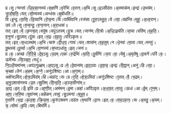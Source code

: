 

  
प्र।सु।ग्मन्ता॑।धि॒य॒सा॒नस्य॑।स॒क्षणि॑।व॒रेभिः॑।व॒रान्।अ॒भि।सु।प्र॒ऽसीद॑तः।अ॒स्माक॑म्।इन्द्रः॑।उ॒भय॑म्।जु॒जो॒ष॒ति॒।यत्।सो॒म्यस्य॑।अन्ध॑सः।बुबो॑धति॥  
वि।इ॒न्द्र॒।या॒सि॒।दि॒व्यानि॑।रो॒च॒ना।वि।पार्थि॑वानि।रज॑सा।पु॒रु॒ऽस्तु॒त॒।ये।त्वा॒।वह॑न्ति।मुहुः॑।अ॒ध्व॒रान्।उप॑।ते।सु।व॒न्व॒न्तु॒।व॒ग्व॒नान्।अ॒रा॒धसः॑॥  
तत्।इत्।मे॒।छ॒न्त्स॒त्।वपु॑षः।वपुः॑ऽतरम्।पु॒त्रः।यत्।जान॑म्।पि॒त्रोः।अ॒धि॒ऽइय॑ति।जा॒या।पति॑म्।व॒ह॒ति॒।व॒नुना॑।सु॒ऽमत्।पुं॒सः।इत्।भ॒द्रः।व॒ह॒तुः।परि॑ऽकृतः॥  
तत्।इत्।स॒धऽस्थ॑म्।अ॒भि।चारु॑।दी॒ध॒य॒।गावः॑।यत्।शास॑न्।व॒ह॒तुम्।न।धे॒नवः॑।मा॒ता।यत्।मन्तुः॑।यू॒थस्य॑।पू॒र्व्या।अ॒भि।वा॒णस्य॑।स॒प्तऽधा॑तुः।इत्।जनः॑॥  
प्र।वः॒।अच्छ॑।रि॒रि॒चे॒।दे॒व॒ऽयुः।प॒दम्।एकः॑।रु॒द्रेभिः॑।या॒ति॒।तु॒र्वणिः॑।ज॒रा।वा॒।येषु॑।अ॒मृते॑षु।दा॒वने॑।परि॑।वः॒।ऊमे॑भ्यः।सि॒ञ्च॒त॒।मधु॑॥  
नि॒ऽधी॒यमा॑नम्।अप॑ऽगूळ्हम्।अ॒प्ऽसु।प्र।मे॒।दे॒वाना॑म्।व्र॒त॒ऽपाः।उ॒वा॒च॒।इन्द्रः॑।वि॒द्वान्।अनु॑।हि।त्वा॒।च॒चक्ष॑।तेन॑।अ॒हम्।अ॒ग्ने॒।अनु॑ऽशिष्टः।आ।अ॒गा॒म्॥  
अक्षे॑त्रऽवित्।क्षे॒त्र॒ऽविद॑म्।हि।अप्रा॑ट्।सः।प्र।ए॒ति॒।क्षे॒त्र॒ऽविदा॑।अनु॑ऽशिष्टः।ए॒तत्।वै॒।भ॒द्रम्।अ॒नु॒ऽशास॑नस्य।उ॒त।स्रु॒तिम्।वि॒न्द॒ति॒।अ॒ञ्ज॒सीना॑म्॥  
अ॒द्य।इत्।ऊँ॒ इति॑।प्र।आ॒णी॒त्।अम॑मन्।इ॒मा।अहा॑।अपि॑ऽवृतः।अ॒ध॒य॒त्।मा॒तुः।ऊधः॑।आ।ई॒म्।ए॒न॒म्।आ॒प॒।ज॒रि॒मा।युवा॑नम्।अहे॑ळन्।वसुः॑।सु॒ऽमनाः॑।ब॒भू॒व॒॥  
ए॒तानि॑।भ॒द्रा।क॒ल॒श॒।क्रि॒या॒म॒।कुरु॑ऽश्रवण।दद॑तः।म॒घानि॑।दा॒नः।इत्।वः॒।म॒घ॒ऽवा॒नः॒।सः।अ॒स्तु॒।अ॒यम्।च॒।सोमः॑।हृ॒दि।यम्।बिभ॑र्मि॥  
